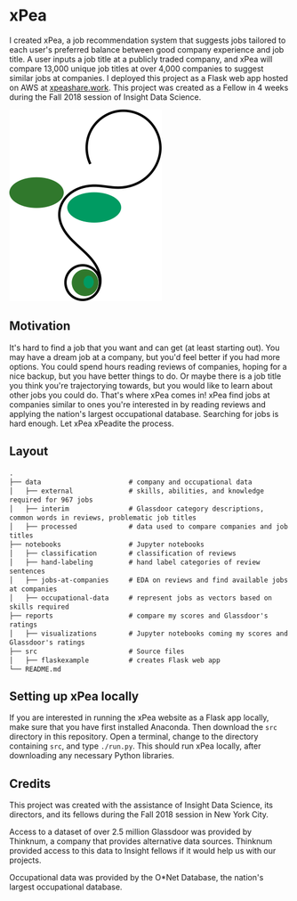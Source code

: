 # xPea

I created xPea, a job recommendation system that suggests jobs tailored to each user's preferred balance between good company experience and job title. A user inputs a job title at a publicly traded company, and xPea will compare 13,000 unique job titles at over 4,000 companies to suggest similar jobs at companies. I deployed this project as a Flask web app hosted on AWS at [xpeashare.work](http://xpeashare.work). This project was created as a Fellow in 4 weeks during the Fall 2018 session of Insight Data Science.

![xPea logo](https://raw.githubusercontent.com/djjung2/xPea-Share-Insight-DS/master/src/flaskexample/static/images/xPea_Logo.png)

## Motivation

It's hard to find a job that you want and can get (at least starting out). You may have a dream job at a company, but you'd feel better if you had more options. You could spend hours reading reviews of companies, hoping for a nice backup, but you have better things to do. Or maybe there is a job title you think you're trajectorying towards, but you would like to learn about other jobs you could do. That's where xPea comes in! xPea find jobs at companies similar to ones you're interested in by reading reviews and applying the nation's largest occupational database. Searching for jobs is hard enough. Let xPea xPeadite the process.

## Layout

    .
    ├── data                      # company and occupational data
    │   ├── external              # skills, abilities, and knowledge required for 967 jobs
    │   ├── interim               # Glassdoor category descriptions, common words in reviews, problematic job titles
    │   ├── processed             # data used to compare companies and job titles
    ├── notebooks                 # Jupyter notebooks
    │   ├── classification        # classification of reviews
    │   ├── hand-labeling         # hand label categories of review sentences 
    │   ├── jobs-at-companies     # EDA on reviews and find available jobs at companies
    │   ├── occupational-data     # represent jobs as vectors based on skills required
    ├── reports                   # compare my scores and Glassdoor's ratings
    │   ├── visualizations        # Jupyter notebooks coming my scores and Glassdoor's ratings
    ├── src                       # Source files
    │   ├── flaskexample          # creates Flask web app
    └── README.md

## Setting up xPea locally

If you are interested in running the xPea website as a Flask app locally, make sure that you have first installed Anaconda. Then download the `src` directory in this repository. Open a terminal, change to the directory containing `src`, and type `./run.py`. This should run xPea locally, after downloading any necessary Python libraries. 

## Credits

This project was created with the assistance of Insight Data Science, its directors, and its fellows during the Fall 2018 session in New York City.

Access to a dataset of over 2.5 million Glassdoor was provided by Thinknum, a company that provides alternative data sources. Thinknum provided access to this data to Insight fellows if it would help us with our projects. 

Occupational data was provided by the O\*Net Database, the nation's largest occupational database.
